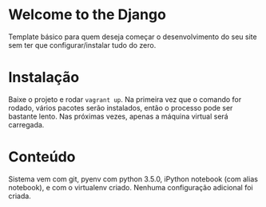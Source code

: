 Welcome to the Django
=====================

Template básico para quem deseja começar o desenvolvimento do seu site sem ter que configurar/instalar tudo do zero.

# Instalação
Baixe o projeto e rodar `vagrant up`.
Na primeira vez que o comando for rodado, vários pacotes serão instalados, então o processo pode ser bastante lento.
Nas próximas vezes, apenas a máquina virtual será carregada.

# Conteúdo
Sistema vem com git, pyenv com python 3.5.0, iPython notebook (com alias notebook), e com o virtualenv criado. Nenhuma configuração adicional foi criada.